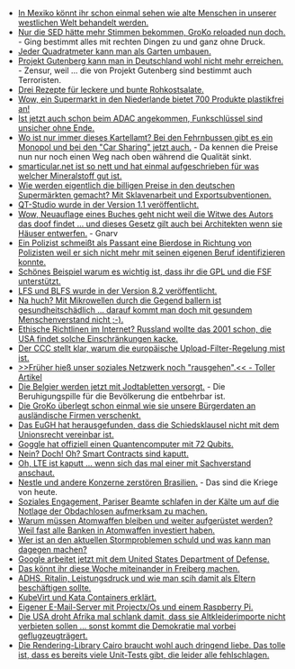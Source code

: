 * [In Mexiko könnt ihr schon einmal sehen wie alte Menschen in unserer westlichen Welt behandelt werden.](https://netzfrauen.org/2018/03/04/grosseltern/)
* [Nur die SED hätte mehr Stimmen bekommen, GroKo reloaded nun doch.](https://www.heise.de/newsticker/meldung/Ja-zur-Grossen-Koalition-SPD-Mitglieder-stimmen-fuer-erneute-GroKo-3985906.html) - Ging bestimmt alles mit rechten Dingen zu und ganz ohne Druck.
* [Jeder Quadratmeter kann man als Garten umbauen.](https://www.smarticular.net/baumscheibe-oeffentlich-bepflanzen-urban-gardening/)
* [Projekt Gutenberg kann man in Deutschland wohl nicht mehr erreichen.](https://blog.fefe.de/?ts=a465cfdf) - Zensur, weil ... die von Projekt Gutenberg sind bestimmt auch Terroristen.
* [Drei Rezepte für leckere und bunte Rohkostsalate.](https://www.smarticular.net/rohkost-rezepte-gemuese-gesund-vitalstoffreich/)
* [Wow, ein Supermarkt in den Niederlande bietet 700 Produkte plastikfrei an!](https://netzfrauen.org/2018/03/03/zeroplastic/)
* [Ist jetzt auch schon beim ADAC angekommen, Funkschlüssel sind unsicher ohne Ende.](https://blog.fefe.de/?ts=a4674eb4)
* [Wo ist nur immer dieses Kartellamt? Bei den Fehrnbussen gibt es ein Monopol und bei den "Car Sharing" jetzt auch.](https://www.heise.de/newsticker/meldung/Carsharing-Daimler-uebernimmt-Car2go-vollstaendig-3985674.html) - Da kennen die Preise nun nur noch einen Weg nach oben während die Qualität sinkt.
* [smarticular.net ist so nett und hat einmal aufgeschrieben für was welcher Mineralstoff gut ist.](https://www.smarticular.net/mineralstoffe-funktionen-ernaehrung-mangel-ueberdosierung/)
* [Wie werden eigentlich die billigen Preise in den deutschen Supermärkten gemacht? Mit Sklavenarbeit und Exportsubventionen.](https://netzfrauen.org/2018/03/05/klauen/)
* [QT-Studio wurde in der Version 1.1 veröffentlicht.](https://www.pro-linux.de/news/1/25667/qt-3d-studio-11-freigegeben.html)
* [Wow, Neuauflage eines Buches geht nicht weil die Witwe des Autors das doof findet ... und dieses Gesetz gilt auch bei Architekten wenn sie Häuser entwerfen.](https://blog.fefe.de/?ts=a463ed38) - Gnarv
* [Ein Polizist schmeißt als Passant eine Bierdose in Richtung von Polizisten weil er sich nicht mehr mit seinen eigenen Beruf identifizieren konnte.](https://blog.fefe.de/?ts=a463ea05)
* [Schönes Beispiel warum es wichtig ist, dass ihr die GPL und die FSF unterstützt.](https://blog.fefe.de/?ts=a463e915)
* [LFS und BLFS wurde in der Version 8.2 veröffentlicht.](https://www.pro-linux.de/news/1/25664/linuxstrickanleitungen-lfs-und-blfs-82-fertiggestellt.html)
* [Na huch? Mit Mikrowellen durch die Gegend ballern ist gesundheitschädlich ... darauf kommt man doch mit gesundem Menschenverstand nicht ;-).](https://www.golem.de/news/ultraschall-mutmasslicher-lauschangriff-verursacht-gesundheitsprobleme-1803-133138.html)
* [Ethische Richtlinen im Internet? Russland wollte das 2001 schon, die USA findet solche Einschränkungen kacke.](https://blog.fefe.de/?ts=a463c7ae)
* [Der CCC stellt klar, warum die europäische Upload-Filter-Regelung mist ist.](https://www.ccc.de/de/updates/2018/upload-filter)
* [>>Früher hieß unser soziales Netzwerk noch "rausgehen".<< - Toller Artikel](https://tuxproject.de/blog/2018/03/vero-frueher-hiess-unser-soziales-netzwerk-noch-rausgehen/)
* [Die Belgier werden jetzt mit Jodtabletten versorgt.](https://www.heise.de/newsticker/meldung/Atomunfall-Vorsorge-Alle-Belgier-bekommen-kostenlos-Jodtabletten-3987544.html) - Die Beruhigungspille für die Bevölkerung die entbehrbar ist.
* [Die GroKo überlegt schon einmal wie sie unsere Bürgerdaten an ausländische Firmen verschenkt.](https://blog.fefe.de/?ts=a46079c0)
* [Das EuGH hat herausgefunden, dass die Schiedsklausel nicht mit dem Unionsrecht vereinbar ist.](https://blog.fefe.de/?ts=a4607537)
* [Goggle hat offiziell einen Quantencomputer mit 72 Qubits.](https://blog.fefe.de/?ts=a460850e)
* [Nein? Doch! Oh? Smart Contracts sind kaputt.](https://blog.fefe.de/?ts=a4608243)
* [Oh, LTE ist kaputt ... wenn sich das mal einer mit Sachverstand anschaut.](https://blog.fefe.de/?ts=a460815d)
* [Nestle und andere Konzerne zerstören Brasilien.](https://netzfrauen.org/2018/03/06/guarani-aquifer/) - Das sind die Kriege von heute.
* [Soziales Engagement, Pariser Beamte schlafen in der Kälte um auf die Notlage der Obdachlosen aufmerksam zu machen.](https://netzfrauen.org/2018/03/07/paris/)
* [Warum müssen Atomwaffen bleiben und weiter aufgerüstet werden? Weil fast alle Banken in Atomwaffen investiert haben.](https://blog.fefe.de/?ts=a4610570)
* [Wer ist an den aktuellen Stormproblemen schuld und was kann man dagegen machen?](https://blog.fefe.de/?ts=a46168db)
* [Google arbeitet jetzt mit dem United States Department of Defense.](https://blog.fefe.de/?ts=a4610344)
* [Das könnt ihr diese Woche miteinander in Freiberg machen.](https://bio-erzgebirge.de/wp/?p=13815)
* [ADHS, Ritalin, Leistungsdruck und wie man scih damit als Eltern beschäftigen sollte.](http://www.welt-im-wandel.tv/video/die-wahrheit-ueber-adhs-ritalin-leistungsdruck-die-schule-der-zukunft/)
* [KubeVirt und Kata Containers erklärt.](https://opensource.com/article/18/3/you-got-your-vm-my-container)
* [Eigener E-Mail-Server mit Projectx/Os und einem Raspberry Pi.](https://opensource.com/article/18/3/host-your-own-email)
* [Die USA droht Afrika mal schlank damit, dass sie Altkleiderimporte nicht verbieten sollen ... sonst kommt die Demokratie mal vorbei geflugzeugträgert.](https://netzfrauen.org/2018/03/07/altkleider/)
* [Die Rendering-Library Cairo braucht wohl auch dringend liebe. Das tolle ist, dass es bereits viele Unit-Tests gibt, die leider alle fehlschlagen.](https://blog.fefe.de/?ts=a45eea32)
